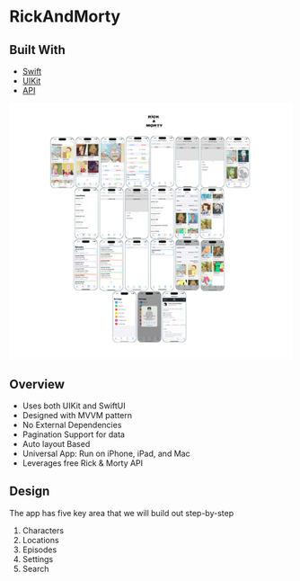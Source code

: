 # RickAndMorty

## Built With
- [Swift](https://developer.apple.com/swift/)
- [UIKit](https://developer.apple.com/documentation/uikit)
- [API](https://rickandmortyapi.com)
<p>
  <img src="ss/Rick&Morty.png"/>
</p>

## Overview
* Uses both UIKit and SwiftUI
* Designed with MVVM pattern
* No External Dependencies
* Pagination Support for data
* Auto layout Based
* Universal App: Run on iPhone, iPad, and Mac
* Leverages free Rick & Morty API

## Design
The app has five key area that we will build out step-by-step
1. Characters
2. Locations
3. Episodes
4. Settings
5. Search
